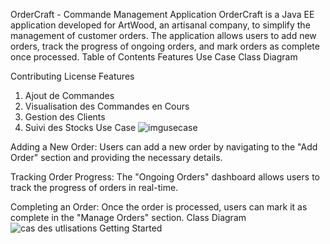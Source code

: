 OrderCraft - Commande Management Application
OrderCraft is a Java EE application developed for ArtWood, an artisanal company, to simplify the management of customer orders.
The application allows users to add new orders, track the progress of ongoing orders, and mark orders as complete once processed.
Table of Contents
Features
Use Case
Class Diagram

Contributing
License
Features
1. Ajout de Commandes
2. Visualisation des Commandes en Cours
3.  Gestion des Clients
4.  Suivi des Stocks
Use Case
![imgusecase](https://github.com/Halima-el-amri/OrderCrafts/assets/93099371/d2ed4342-7703-4de1-ad62-1556a59c7140)

Adding a New Order: Users can add a new order by navigating to the "Add Order" section and providing the necessary details.

Tracking Order Progress: The "Ongoing Orders" dashboard allows users to track the progress of orders in real-time.

Completing an Order: Once the order is processed, users can mark it as complete in the "Manage Orders" section.
Class Diagram
![cas des utlisations](https://github.com/Halima-el-amri/OrderCrafts/assets/93099371/3f400659-c39a-46de-89ac-85b644296cb6)
Getting Started


